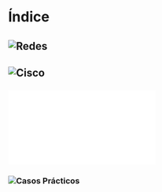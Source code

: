 # Índice
## ![Redes](./redes)

## ![Cisco](./cisco)
### ![Teoría Cisco CLI](./cisco/Cisco%20IOS%20CLI.md)
### ![Casos Prácticos](./cisco/Casos%20prácticos)